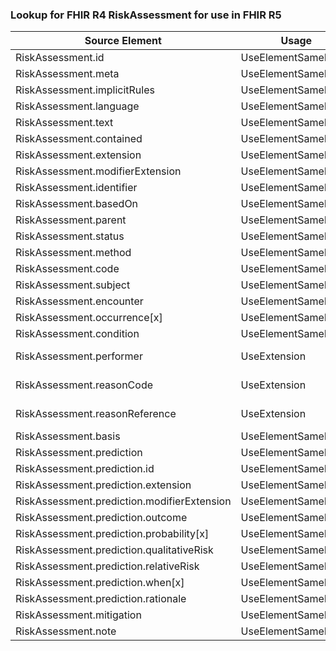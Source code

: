 ### Lookup for FHIR R4 RiskAssessment for use in FHIR R5

| Source Element | Usage | Target |
| -------------- | ----- | ------ |
| RiskAssessment.id | UseElementSameName | RiskAssessment.id |
| RiskAssessment.meta | UseElementSameName | RiskAssessment.meta |
| RiskAssessment.implicitRules | UseElementSameName | RiskAssessment.implicitRules |
| RiskAssessment.language | UseElementSameName | RiskAssessment.language |
| RiskAssessment.text | UseElementSameName | RiskAssessment.text |
| RiskAssessment.contained | UseElementSameName | RiskAssessment.contained |
| RiskAssessment.extension | UseElementSameName | RiskAssessment.extension |
| RiskAssessment.modifierExtension | UseElementSameName | RiskAssessment.modifierExtension |
| RiskAssessment.identifier | UseElementSameName | RiskAssessment.identifier |
| RiskAssessment.basedOn | UseElementSameName | RiskAssessment.basedOn |
| RiskAssessment.parent | UseElementSameName | RiskAssessment.parent |
| RiskAssessment.status | UseElementSameName | RiskAssessment.status |
| RiskAssessment.method | UseElementSameName | RiskAssessment.method |
| RiskAssessment.code | UseElementSameName | RiskAssessment.code |
| RiskAssessment.subject | UseElementSameName | RiskAssessment.subject |
| RiskAssessment.encounter | UseElementSameName | RiskAssessment.encounter |
| RiskAssessment.occurrence[x] | UseElementSameName | RiskAssessment.occurrence[x] |
| RiskAssessment.condition | UseElementSameName | RiskAssessment.condition |
| RiskAssessment.performer | UseExtension | http://hl7.org/fhir/4.0/StructureDefinition/extension-RiskAssessment.performer |
| RiskAssessment.reasonCode | UseExtension | http://hl7.org/fhir/4.0/StructureDefinition/extension-RiskAssessment.reasonCode |
| RiskAssessment.reasonReference | UseExtension | http://hl7.org/fhir/4.0/StructureDefinition/extension-RiskAssessment.reasonReference |
| RiskAssessment.basis | UseElementSameName | RiskAssessment.basis |
| RiskAssessment.prediction | UseElementSameName | RiskAssessment.prediction |
| RiskAssessment.prediction.id | UseElementSameName | RiskAssessment.prediction.id |
| RiskAssessment.prediction.extension | UseElementSameName | RiskAssessment.prediction.extension |
| RiskAssessment.prediction.modifierExtension | UseElementSameName | RiskAssessment.prediction.modifierExtension |
| RiskAssessment.prediction.outcome | UseElementSameName | RiskAssessment.prediction.outcome |
| RiskAssessment.prediction.probability[x] | UseElementSameName | RiskAssessment.prediction.probability[x] |
| RiskAssessment.prediction.qualitativeRisk | UseElementSameName | RiskAssessment.prediction.qualitativeRisk |
| RiskAssessment.prediction.relativeRisk | UseElementSameName | RiskAssessment.prediction.relativeRisk |
| RiskAssessment.prediction.when[x] | UseElementSameName | RiskAssessment.prediction.when[x] |
| RiskAssessment.prediction.rationale | UseElementSameName | RiskAssessment.prediction.rationale |
| RiskAssessment.mitigation | UseElementSameName | RiskAssessment.mitigation |
| RiskAssessment.note | UseElementSameName | RiskAssessment.note |
